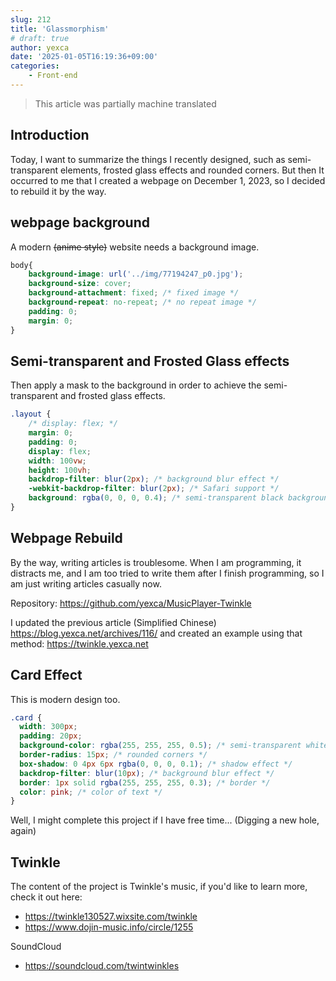 ```yaml
---
slug: 212
title: 'Glassmorphism'
# draft: true
author: yexca
date: '2025-01-05T16:19:36+09:00'
categories:
    - Front-end
---
```


> This article was partially machine translated

## Introduction

Today, I want to summarize the things I recently designed, such as semi-transparent elements, frosted glass effects and rounded corners. But then It occurred to me that I created a webpage on December 1, 2023, so I decided to rebuild it by the way.

## webpage background

A modern ~~(anime style)~~ website needs a background image.

```css
body{
    background-image: url('../img/77194247_p0.jpg');
    background-size: cover;
    background-attachment: fixed; /* fixed image */
    background-repeat: no-repeat; /* no repeat image */
    padding: 0;
    margin: 0;
}
```

## Semi-transparent and Frosted Glass effects

Then apply a mask to the background in order to achieve the semi-transparent and frosted glass effects.

```css
.layout {
    /* display: flex; */
    margin: 0;
    padding: 0;
    display: flex;
    width: 100vw;
    height: 100vh;
    backdrop-filter: blur(2px); /* background blur effect */
    -webkit-backdrop-filter: blur(2px); /* Safari support */
    background: rgba(0, 0, 0, 0.4); /* semi-transparent black background */
}
```

## Webpage Rebuild

By the way, writing articles is troublesome. When I am programming, it distracts me, and I am too tried to write them after I finish programming, so I am just writing articles casually now.

Repository: <https://github.com/yexca/MusicPlayer-Twinkle>

I updated the previous article (Simplified Chinese) <https://blog.yexca.net/archives/116/> and created an example using that method: <https://twinkle.yexca.net>

## Card Effect

This is modern design too.

```css
.card {
  width: 300px;
  padding: 20px;
  background-color: rgba(255, 255, 255, 0.5); /* semi-transparent white background */
  border-radius: 15px; /* rounded corners */
  box-shadow: 0 4px 6px rgba(0, 0, 0, 0.1); /* shadow effect */
  backdrop-filter: blur(10px); /* background blur effect */
  border: 1px solid rgba(255, 255, 255, 0.3); /* border */
  color: pink; /* color of text */
}
```

Well, I might complete this project if I have free time... (Digging a new hole, again)

## Twinkle

The content of the project is Twinkle's music, if you'd like to learn more, check it out here:

* <https://twinkle130527.wixsite.com/twinkle>
* <https://www.dojin-music.info/circle/1255>

SoundCloud

* <https://soundcloud.com/twintwinkles>
